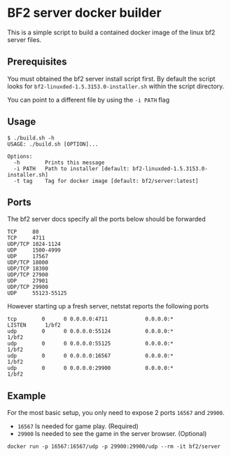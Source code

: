 # BF2 server docker builder

This is a simple script to build a contained docker image of the linux bf2
server files.

## Prerequisites

You must obtained the bf2 server install script first. By default the script
looks for `bf2-linuxded-1.5.3153.0-installer.sh` within the script directory.

You can point to a different file by using the `-i PATH` flag

## Usage

```
$ ./build.sh -h
USAGE: ./build.sh [OPTION]...

Options:
  -h        Prints this message
  -i PATH   Path to installer [default: bf2-linuxded-1.5.3153.0-installer.sh]
  -t tag    Tag for docker image [default: bf2/server:latest]
```

## Ports

The bf2 server docs specify all the ports below should be forwarded

```
TCP     80
TCP     4711
UDP/TCP 1024-1124
UDP     1500-4999
UDP     17567
UDP/TCP 18000
UDP/TCP 18300
UDP/TCP 27900
UDP     27901
UDP/TCP 29900
UDP     55123-55125
```

However starting up a fresh server, netstat reports the following ports

```
tcp        0      0 0.0.0.0:4711            0.0.0.0:*               LISTEN      1/bf2
udp        0      0 0.0.0.0:55124           0.0.0.0:*                           1/bf2
udp        0      0 0.0.0.0:55125           0.0.0.0:*                           1/bf2
udp        0      0 0.0.0.0:16567           0.0.0.0:*                           1/bf2
udp        0      0 0.0.0.0:29900           0.0.0.0:*                           1/bf2
```

## Example

For the most basic setup, you only need to expose 2 ports `16567` and `29900`.

* `16567` Is needed for game play. (Required)
* `29900` Is needed to see the game in the server browser. (Optional)

```
docker run -p 16567:16567/udp -p 29900:29900/udp --rm -it bf2/server
```

